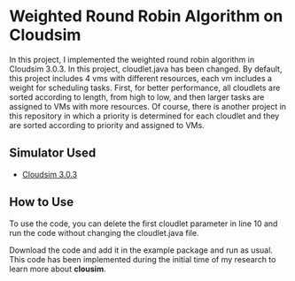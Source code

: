 # Weighted Round Robin Algorithm on Cloudsim
In this project, I implemented the weighted round robin algorithm in Cloudsim 3.0.3. In this project, cloudlet.java has been changed.
By default, this project includes 4 vms with different resources, each vm includes a weight for scheduling tasks.
First, for better performance, all cloudlets are sorted according to length, from high to low, and then larger tasks are assigned to VMs with more resources.
Of course, there is another project in this repository in which a priority is determined for each cloudlet and they are sorted according to priority and assigned to VMs.

## Simulator Used
- [Cloudsim 3.0.3](https://github.com/Cloudslab/cloudsim)

## How to Use
To use the code, you can delete the first cloudlet parameter in line 10 and run the code without changing the cloudlet.java file.

Download the code and add it in the example package and run as usual. This code has been implemented during the initial time of my research to learn more about **clousim**.

